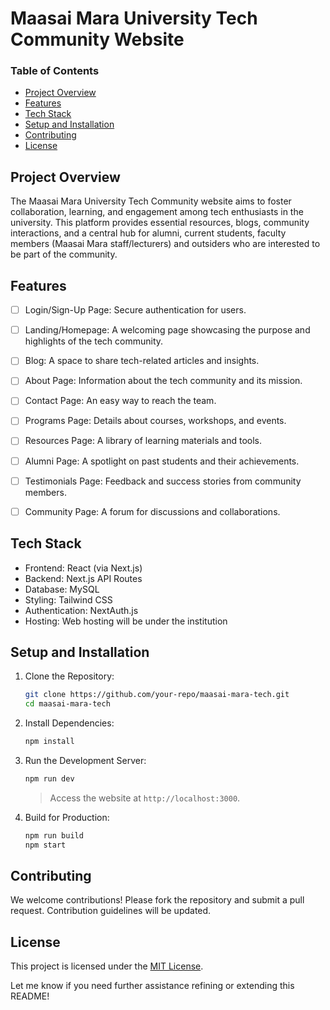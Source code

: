 <h1>Maasai Mara University Tech Community Website  </h1>

### Table of Contents  
- [Project Overview](#project-overview)
- [Features](#features)
- [Tech Stack](#tech-stack)
- [Setup and Installation](#setup-and-installation)
- [Contributing](#contributing)
- [License](#license)




## Project Overview  

The Maasai Mara University Tech Community website aims to foster collaboration, learning, and engagement among tech enthusiasts in the university. This platform provides essential resources, blogs, community interactions, and a central hub for alumni, current students, faculty members (Maasai Mara staff/lecturers) and outsiders who are interested to be part of the community.  

## Features  

- [ ] Login/Sign-Up Page: Secure authentication for users.
- [ ] Landing/Homepage: A welcoming page showcasing the purpose and highlights of the tech community.
- [ ] Blog: A space to share tech-related articles and insights.
- [ ] About Page: Information about the tech community and its mission.
- [ ] Contact Page: An easy way to reach the team.
- [ ] Programs Page: Details about courses, workshops, and events.
- [ ] Resources Page: A library of learning materials and tools.
- [ ] Alumni Page: A spotlight on past students and their achievements.
- [ ] Testimonials Page: Feedback and success stories from community members.
- [ ] Community Page: A forum for discussions and collaborations.



## Tech Stack  

- Frontend: React (via Next.js)  
- Backend: Next.js API Routes  
- Database: MySQL 
- Styling: Tailwind CSS  
- Authentication: NextAuth.js  
- Hosting: Web hosting will be under the institution   


## Setup and Installation  

1. Clone the Repository:  
   ```bash  
   git clone https://github.com/your-repo/maasai-mara-tech.git  
   cd maasai-mara-tech  
   ```  

2. Install Dependencies:  
   ```bash  
   npm install  
   ```  


3. Run the Development Server:  
   ```bash  
   npm run dev  
   ```  
   > Access the website at `http://localhost:3000`.  


4. Build for Production:  
   ```bash  
   npm run build  
   npm start  
   ```   



## Contributing  

We welcome contributions! Please fork the repository and submit a pull request. Contribution guidelines will be updated.


## License  

This project is licensed under the [MIT License](./LICENSE). 

Let me know if you need further assistance refining or extending this README!
